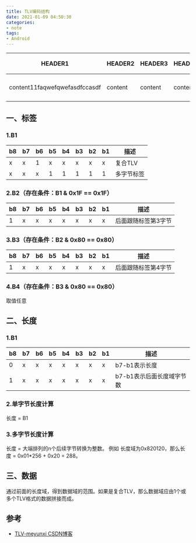 ```yaml
---
title: TLV编码结构
date: 2021-01-09 04:50:30 
categories: 
- note
tags: 
- Android
---
```




| HEADER1 | HEADER2 | HEADER3 | HEADER4 | 描述 |
| ------- | ------ | ----- | ------ | ------ |
| content11faqwefqwefasdfccasdf | content | content | content | 复合TLV |


## 一、标签

### 1.B1
| b8 | b7 | b6 | b5 | b4 | b3 | b2 | b1 | 描述 |
| ------- | ------- | ------- | ------- | ------- | ------- | ------- | ------- | ------- |
| x | x | 1 | x | x | x | x | x | 复合TLV |
| x | x | x | 1 | 1 | 1 | 1 | 1 | 多字节标签 |

### 2.B2（存在条件：B1 & 0x1F == 0x1F）
| b8 | b7 | b6 | b5 | b4 | b3 | b2 | b1 | 描述 |
|  --- | --- | --- | --- | --- | --- | --- | --- | --- |
| 1 | x | x | x | x | x | x | x | 后面跟随标签第3字节 |

### 3.B3（存在条件：B2 & 0x80 == 0x80）
| b8 | b7 | b6 | b5 | b4 | b3 | b2 | b1 | 描述 |
| --- | --- | --- | --- | --- | --- | --- | --- | --- |
| 1 | x | x | x | x | x | x | x | 后面跟随标签第4字节 |

### 4.B4（存在条件：B3 & 0x80 == 0x80）
取值任意

## 二、长度

### 1.B1
| b8 | b7 | b6 | b5 | b4 | b3 | b2 | b1 | 描述 |
| --- | --- | --- | --- | --- | --- | --- | --- | --- |
| 0 | x | x | x | x | x | x | x | b7-b1表示长度 |
| 1 | x | x | x | x | x | x | x | b7-b1表示后面长度域字节数 |

### 2.单字节长度计算
长度 = B1

### 3.多字节长度计算
长度 = 大端排列的n个后续字节转换为整数。
例如 长度域为0x820120，那么长度 = 0x01*256 + 0x20 = 288。

## 三、数据
通过前面的长度域，得到数据域的范围。如果是复合TLV，那么数据域应由1个或多个TLV格式的数据拼接而成。

## 参考
 - [TLV-meyunxi CSDN博客](https://blog.csdn.net/meyunxi/article/details/102870585)